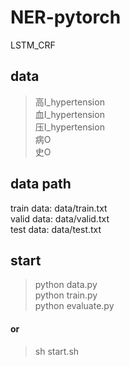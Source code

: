 # NER-pytorch
LSTM_CRF
## data
> 高I_hypertension<br>
> 血I_hypertension<br>
> 压I_hypertension<br>
> 病O<br>
> 史O<br>



## data path
train data: data/train.txt<br>
valid data: data/valid.txt<br>
test data: data/test.txt<br>



## start
> python data.py<br>
> python train.py<br>
> python evaluate.py<br>
#### or<br>
> sh start.sh<br>
